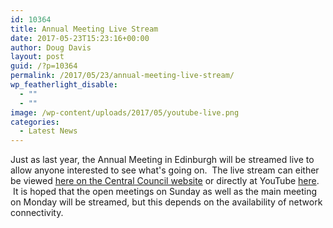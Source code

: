 ```yaml
---
id: 10364
title: Annual Meeting Live Stream
date: 2017-05-23T15:23:16+00:00
author: Doug Davis
layout: post
guid: /?p=10364
permalink: /2017/05/23/annual-meeting-live-stream/
wp_featherlight_disable:
  - ""
  - ""
image: /wp-content/uploads/2017/05/youtube-live.png
categories:
  - Latest News
---
```

Just as last year, the Annual Meeting in Edinburgh will be streamed live to allow anyone interested to see what&apos;s going on.  The live stream can either be viewed [here on the Central Council website](/about/meetings/2017-meeting/) or directly at YouTube <a href="http://bit.ly/cccbr-live-broadcast" target="_blank" rel="noopener noreferrer">here</a>.  It is hoped that the open meetings on Sunday as well as the main meeting on Monday will be streamed, but this depends on the availability of network connectivity.
